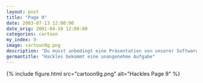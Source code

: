 ```yaml
---
layout: post
title: "Page 9"
date: 2003-07-13 12:00:00
date_orig: 2001-04-10 12:00:00
categories: cartoon
my_index: 9
image: cartoon9g.png
description: "Du musst unbedingt eine Präsentation von unserer Software für die Investoren machen Ich weiß ja wie sehr ihr Programmierer es hasst, diese aparten Präsentation zu erstellen Aber kannst du versuchen diese etwas \"professioneller\" als deinen letzen Versuch wirken zu lassen Der Kaffeefleck tut mir leid hackles dog boss"
germantitle: "Hackles bekommt eine unangenehme Aufgabe"
---
```


{% include figure.html src="cartoon9g.png" alt="Hackles Page 9"  %}
